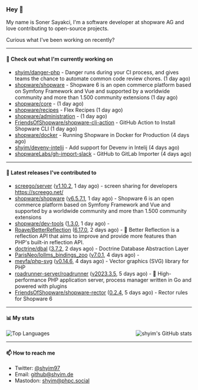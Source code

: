 ### Hey 👋

My name is Soner Sayakci, I'm a software developer at shopware AG and love contributing to open-source projects.

Curious what I've been working on recently?

---

#### 👷 Check out what I'm currently working on

- [shyim/danger-php](https://github.com/shyim/danger-php) - Danger runs during your CI process, and gives teams the chance to automate common code review chores. (1 day ago)
- [shopware/shopware](https://github.com/shopware/shopware) - Shopware 6 is an open commerce platform based on Symfony Framework and Vue and supported by a worldwide community and more than 1.500 community extensions (1 day ago)
- [shopware/core](https://github.com/shopware/core) -  (1 day ago)
- [shopware/recipes](https://github.com/shopware/recipes) - Flex Recipes (1 day ago)
- [shopware/administration](https://github.com/shopware/administration) -  (1 day ago)
- [FriendsOfShopware/shopware-cli-action](https://github.com/FriendsOfShopware/shopware-cli-action) - GitHub Action to Install Shopware CLI (1 day ago)
- [shopware/docker](https://github.com/shopware/docker) - Running Shopware in Docker for Production (4 days ago)
- [shyim/devenv-intelij](https://github.com/shyim/devenv-intelij) - Add support for Devenv in Intelij (4 days ago)
- [shopwareLabs/gh-import-slack](https://github.com/shopwareLabs/gh-import-slack) - GitHub to GitLab Importer (4 days ago)

---

#### 🔭 Latest releases I've contributed to

- [screego/server](https://github.com/screego/server) ([v1.10.2](https://github.com/screego/server/releases/tag/v1.10.2), 1 day ago) - screen sharing for developers https://screego.net/
- [shopware/shopware](https://github.com/shopware/shopware) ([v6.5.7.1](https://github.com/shopware/shopware/releases/tag/v6.5.7.1), 1 day ago) - Shopware 6 is an open commerce platform based on Symfony Framework and Vue and supported by a worldwide community and more than 1.500 community extensions
- [shopware/dev-tools](https://github.com/shopware/dev-tools) ([1.3.0](https://github.com/shopware/dev-tools/releases/tag/1.3.0), 1 day ago) - 
- [Roave/BetterReflection](https://github.com/Roave/BetterReflection) ([6.17.0](https://github.com/Roave/BetterReflection/releases/tag/6.17.0), 2 days ago) - :crystal_ball: Better Reflection is a reflection API that aims to improve and provide more features than PHP&#39;s built-in reflection API.
- [doctrine/dbal](https://github.com/doctrine/dbal) ([3.7.2](https://github.com/doctrine/dbal/releases/tag/3.7.2), 2 days ago) - Doctrine Database Abstraction Layer
- [ParisNeo/lollms_bindings_zoo](https://github.com/ParisNeo/lollms_bindings_zoo) ([v7.0.1](https://github.com/ParisNeo/lollms_bindings_zoo/releases/tag/v7.0.1), 4 days ago) - 
- [meyfa/php-svg](https://github.com/meyfa/php-svg) ([v0.14.6](https://github.com/meyfa/php-svg/releases/tag/v0.14.6), 4 days ago) - Vector graphics (SVG) library for PHP
- [roadrunner-server/roadrunner](https://github.com/roadrunner-server/roadrunner) ([v2023.3.5](https://github.com/roadrunner-server/roadrunner/releases/tag/v2023.3.5), 5 days ago) - 🤯 High-performance PHP application server, process manager written in Go and powered with plugins
- [FriendsOfShopware/shopware-rector](https://github.com/FriendsOfShopware/shopware-rector) ([0.2.4](https://github.com/FriendsOfShopware/shopware-rector/releases/tag/0.2.4), 5 days ago) - Rector rules for Shopware 6

---

#### 📊 My stats

<img align="right" alt="shyim's GitHub stats" src="https://github-readme-stats.vercel.app/api?username=shyim&count_private=1&show_icons=true&" />

![Top Languages](https://github-readme-stats.vercel.app/api/top-langs/?username=shyim)

---

#### 📫 How to reach me

- Twitter: [@shyim97](https://twitter.com/shyim97)
- Email: [github@shyim.de](mailto://github@shyim.de)
- Mastodon: <a rel="me" href="https://phpc.social/@shyim">shyim@phpc.social</a>
